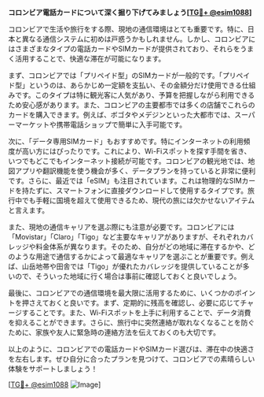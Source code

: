 **コロンビア電話カードについて深く掘り下げてみましょう[[TG💪+ @esim1088](https://t.me/s/esim1088)]**

コロンビアで生活や旅行をする際、現地の通信環境はとても重要です。特に、日本と異なる通信システムに初めは戸惑うかもしれません。しかし、コロンビアにはさまざまなタイプの電話カードやSIMカードが提供されており、それらをうまく活用することで、快適な滞在が可能になります。

まず、コロンビアでは「プリペイド型」のSIMカードが一般的です。「プリペイド型」というのは、あらかじめ一定額を支払い、その金額分だけ使用できる仕組みです。このタイプは特に観光客に人気があり、予算を把握しながら利用できるため安心感があります。また、コロンビアの主要都市では多くの店舗でこれらのカードを購入できます。例えば、ボゴタやメデジンといった大都市では、スーパーマーケットや携帯電話ショップで簡単に入手可能です。

次に、「データ専用SIMカード」もおすすめです。特にインターネットの利用頻度が高い方にはぴったりです。これにより、Wi-Fiスポットを探す手間を省き、いつでもどこでもインターネット接続が可能です。コロンビアの観光地では、地図アプリや翻訳機能を使う機会が多く、データプランを持っていると非常に便利です。さらに、最近では「eSIM」も注目されています。これは物理的なSIMカードを持たずに、スマートフォンに直接ダウンロードして使用するタイプです。旅行中でも手軽に国境を超えて使用できるため、現代の旅には欠かせないアイテムと言えます。

また、現地の通信キャリアを選ぶ際にも注意が必要です。コロンビアには「Movistar」「Claro」「Tigo」など主要なキャリアがありますが、それぞれカバレッジや料金体系が異なります。そのため、自分がどの地域に滞在するかや、どのような用途で通信するかによって最適なキャリアを選ぶことが重要です。例えば、山岳地帯や田舎では「Tigo」が優れたカバレッジを提供していることが多いので、そういった地域に行く場合は事前に確認しておくと良いでしょう。

最後に、コロンビアでの通信環境を最大限に活用するために、いくつかのポイントを押さえておくと良いです。まず、定期的に残高を確認し、必要に応じてチャージすることです。また、Wi-Fiスポットを上手に利用することで、データ消費を抑えることができます。さらに、旅行中に突然連絡が取れなくなることを防ぐために、家族や友人に緊急時の連絡方法を伝えておくのも大切です。

以上のように、コロンビアでの電話カードやSIMカード選びは、滞在中の快適さを左右します。ぜひ自分に合ったプランを見つけて、コロンビアでの素晴らしい体験をサポートしましょう！

[[TG💪+ @esim1088](https://t.me/s/esim1088) ![Image](https://i.postimg.cc/Y0z9fWf4/image.png)]